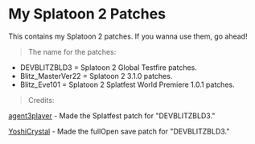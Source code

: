 # My Splatoon 2 Patches 
This contains my Splatoon 2 patches. If you wanna use them, go ahead!

> The name for the patches:
- DEVBLITZBLD3 = Splatoon 2 Global Testfire patches.
- Blitz_MasterVer22 = Splatoon 2 3.1.0 patches.
- Blitz_Eve101 = Splatoon 2 Splatfest World Premiere 1.0.1 patches.

> Credits:

[agent3player](https://x.com/3_player95950) - Made the Splatfest patch for "DEVBLITZBLD3."

[YoshiCrystal](https://github.com/YoshiCrystal9) - Made the fullOpen save patch for "DEVBLITZBLD3."
